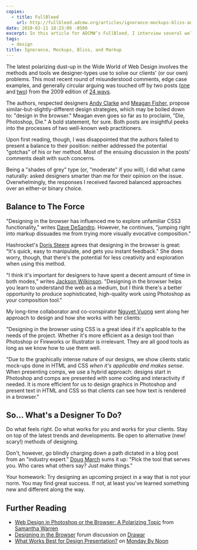 ```yaml
---
copies:
  - title: FullBleed
    url: http://fullbleed.adcmw.org/articles/ignorance-mockups-bliss-and-markup
date: 2010-02-11 18:23:09 -0500
excerpt: In this article for ADCMW’s FullBleed, I interview several well-known web designers and get their thoughts on the controversial topic of designing in the browser.
tags:
  - design
title: Ignorance, Mockups, Bliss, and Markup
---
```


<!-- ![](http://fullbleed.adcmw.org/wp-content/uploads/2010/02/designvsbrowser-382x427.jpg) -->
<!-- Illustration courtesy of [Owen Shifflett](http://owenshifflett.com/). -->

The latest polarizing dust-up in the Wide World of Web Design involves the methods and tools we designer-types use to solve our clients' (or our own) problems. This most recent round of misunderstood comments, edge case examples, and generally circular arguing was touched off by two posts ([one](http://24ways.org/2009/ignorance-is-bliss) and [two](http://24ways.org/2009/make-your-mockup-in-markup)) from the 2009 edition of [24 ways](http://24ways.org/).

The authors, respected designers [Andy Clarke](http://www.stuffandnonsense.co.uk/) and [Meagan Fisher](http://owltastic.com/), propose similar-but-slightly-different design strategies, which may be boiled down to: "design in the browser." Meagan even goes so far as to proclaim, "Die, Photoshop, Die." A bold statement, for sure. Both posts are insightful peeks into the processes of two well-known web practitioners.

Upon first reading, though, I was disappointed that the authors failed to present a balance to their position: neither addressed the potential "gotchas" of his or her method. Most of the ensuing discussion in the posts' comments dealt with such concerns.

Being a "shades of grey" type (or, "moderate" if you will), I did what came naturally: asked designers smarter than me for their opinion on the issue. Overwhelmingly, the responses I received favored balanced approaches over an either-or binary choice.


## Balance to The Force

"Designing in the browser has influenced me to explore unfamiliar CSS3 functionality," writes [Dave DeSandro](http://desandro.com/). However, he continues, "jumping right into markup dissuades me from trying more visually evocative composition."

Hashrocket's [Doris Steere](http://itjustclicked.com/) agrees that designing in the browser is great: "It's quick, easy to manipulate, and gets you instant feedback." She does worry, though, that there's the potential for less creativity and exploration when using this method.

"I think it's important for designers to have spent a decent amount of time in both modes," writes [Jackson Wilkinson](http://jounce.net/). "Designing in the browser helps you learn to understand the web as a medium, but I think there's a better opportunity to produce sophisticated, high-quality work using Photoshop as your composition tool."

My long-time collaborator and co-conspirator [Nguyet Vuong](http://www.newwaydesign.com/) sent along her approach to design and how she works with her clients:

"Designing in the browser using CSS is a great idea if it's applicable to the needs of the project. Whether it's more efficient as a design tool than Photoshop or Fireworks or Illustrator is irrelevant. They are all good tools as long as we know how to use them well.

"Due to the graphically intense nature of our designs, we show clients static mock-ups done in HTML and CSS _when it's applicable and makes sense_. When presenting comps, we use a hybrid approach: designs start in Photoshop and comps are presented with some coding and interactivity if needed. It is more efficient for us to design graphics in Photoshop and present text in HTML and CSS so that clients can see how text is rendered in a browser."


## So… What's a Designer To Do?

Do what feels right. Do what works for you and works for your clients. Stay on top of the latest trends and developments. Be open to alternative (new! scary!) methods of designing.

Don't, however, go blindly charging down a path dictated in a blog post from an "industry expert." [Doug March](http://www.doug-march.com/) sums it up: "Pick the tool that serves you. Who cares what others say? Just make things."

Your homework: Try designing an upcoming project in a way that is not your norm. You may find great success. If not, at least you've learned something new and different along the way.


## Further Reading

- [Web Design in Photoshop or the Browser: A Polarizing Topic](http://badassideas.com/web-design-in-photoshop-or-the-browser-a-polarizing-topic/) from [Samantha Warren](http://badassideas.com/)
- [Designing in the Browser](http://www.drawar.com/forums/43/designing-in-the-browser/) forum discussion on [Drawar](http://www.drawar.com/)
- [What Works Best for Design Presentation?](http://mondaybynoon.com/2008/09/22/what-works-best-for-design-presentation/) on [Monday By Noon](http://mondaybynoon.com/)